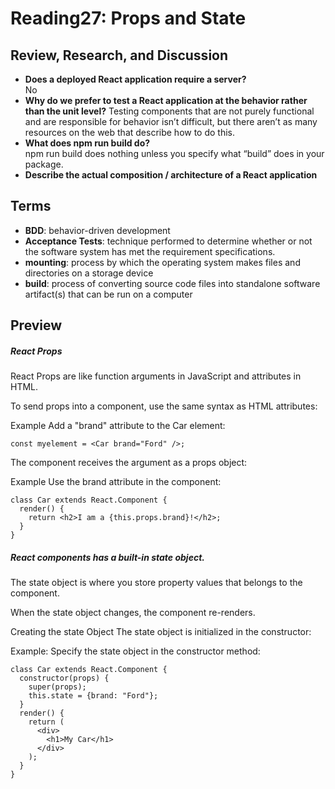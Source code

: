 # Reading27: Props and State

## Review, Research, and Discussion

- **Does a deployed React application require a server?**  
  No
- **Why do we prefer to test a React application at the behavior rather than the unit level?** Testing components that are not purely functional and are responsible for behavior isn’t difficult, but there aren’t as many resources on the web that describe how to do this.
- **What does npm run build do?**  
  npm run build does nothing unless you specify what “build” does in your package.
- **Describe the actual composition / architecture of a React application**

## Terms

- **BDD**: behavior-driven development
- **Acceptance Tests**: technique performed to determine whether or not the software system has met the requirement specifications.
- **mounting**: process by which the operating system makes files and directories on a storage device
- **build**: process of converting source code files into standalone software artifact(s) that can be run on a computer

## Preview

##### React Props

React Props are like function arguments in JavaScript and attributes in HTML.

To send props into a component, use the same syntax as HTML attributes:

Example Add a "brand" attribute to the Car element:

```
const myelement = <Car brand="Ford" />;
```

The component receives the argument as a props object:

Example Use the brand attribute in the component:

```
class Car extends React.Component {
  render() {
    return <h2>I am a {this.props.brand}!</h2>;
  }
}
```

##### React components has a built-in state object.

The state object is where you store property values that belongs to the component.

When the state object changes, the component re-renders.

Creating the state Object The state object is initialized in the constructor:

Example: Specify the state object in the constructor method:

```
class Car extends React.Component {
  constructor(props) {
    super(props);
    this.state = {brand: "Ford"};
  }
  render() {
    return (
      <div>
        <h1>My Car</h1>
      </div>
    );
  }
}
```
